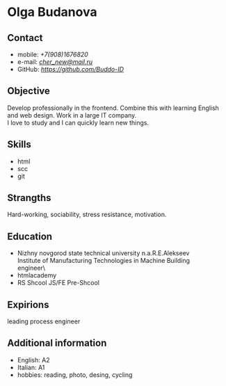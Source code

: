 # Olga Budanova

## Contact

- mobile: *+7(908)1676820*
- e-mail: *cher_new@mail.ru*
- GitHub: *https://github.com/Buddo-ID*

## Objective

Develop professionally in the frontend. Combine this with learning English and web design. Work in a large IT company.\
I love to study and I can quickly learn new things.

## Skills

- html
- scc
- git

## Strangths

Hard-working, sociability, stress resistance, motivation.
## Education

* Nizhny novgorod state technical university n.a.R.E.Alekseev\
Institute of Manufacturing Technologies in Machine Building\
engineer\
* htmlacademy
* RS Shcool JS/FE Pre-Shcool

## Expirions

leading process engineer

## Additional information

* English: A2
* Italian: A1
* hobbies: reading, photo, desing, cycling 